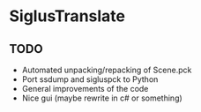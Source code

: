 # SiglusTranslate

## TODO
* Automated unpacking/repacking of Scene.pck
* Port ssdump and sigluspck to Python
* General improvements of the code
* Nice gui (maybe rewrite in c# or something)

